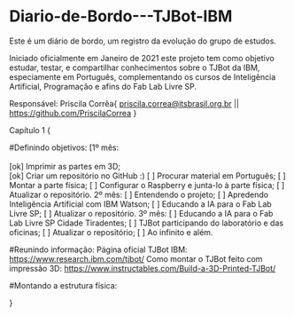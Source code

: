 # Diario-de-Bordo---TJBot-IBM

Este é um diário de bordo, um registro da evolução do grupo de estudos.

Iniciado oficialmente em Janeiro de 2021 este projeto tem como objetivo estudar, testar, e compartilhar conhecimentos sobre o TJBot da IBM, especiamente em Português, complementando os cursos de Inteligência Artificial, Programação e afins do Fab Lab Livre SP.

Responsável: Priscila Corrêa{
priscila.correa@itsbrasil.org.br || https://github.com/PriscilaCorrea }


Capítulo 1 {

#Definindo objetivos: 
[1º mês:  
<br>  [ok] Imprimir as partes em 3D;
<br>  [ok] Criar um repositório no GitHub :)
  [ ] Procurar material em Português;
  [ ] Montar a parte física;
  [ ] Configurar o Raspberry e junta-lo à parte física;
  [ ] Atualizar o repositório.
 2º mês:
  [ ] Entendendo o projeto;
  [ ] Apredendo Inteligência Artificial com IBM Watson;
  [ ] Educando a IA para o Fab Lab Livre SP;
  [ ] Atualizar o repositório.
 3º mês: 
  [ ] Educando a IA para o Fab Lab Livre SP Cidade Tiradentes;
  [ ] TJBot participando do laboratório e das oficinas;
  [ ] Atualizar o repositório;
  [ ] Ao infinito e além.
  

#Reunindo informação:
Página oficial TJBot IBM: https://www.research.ibm.com/tjbot/
Como montar o TJBot feito com impressão 3D: https://www.instructables.com/Build-a-3D-Printed-TJBot/


#Montando a estrutura física:


}

